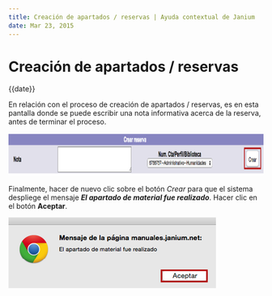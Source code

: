 ```yaml
---
title: Creación de apartados / reservas | Ayuda contextual de Janium
date: Mar 23, 2015
---
```


# Creación de apartados / reservas

{{date}}

En relación con el proceso de creación de apartados / reservas, es en
esta pantalla donde se puede escribir una nota informativa acerca de la
reserva, antes de terminar el proceso.

[<img src="Crear_apartado1.png" alt="Crear_apartado1" class="aligncenter size-full wp-image-1580" width="1044" height="85" />](Crear_apartado1.png)

Finalmente, hacer de nuevo clic sobre el botón *Crear* para que el
sistema despliege el mensaje ***El apartado de material fue
realizado***. Hacer clic en el botón **Aceptar**.

[<img src="Crear_apartado2.png" alt="Crear_apartado2" class="aligncenter size-full wp-image-1581" width="410" height="140" />](Crear_apartado2.png)
